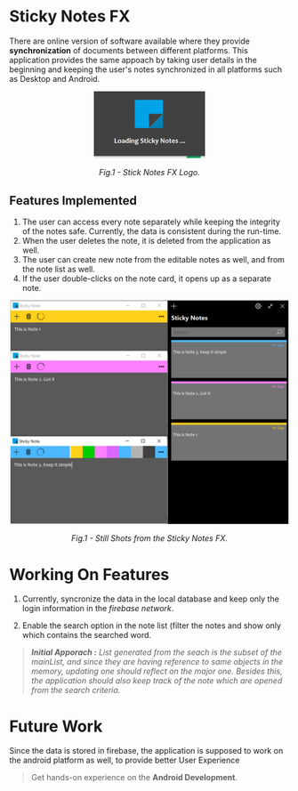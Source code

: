 # Sticky Notes FX
There are online version of software available where they provide **synchronization** of documents between different platforms. This application provides the same appoach by taking user details in the beginning and keeping the user's notes synchronized in all platforms such as Desktop and Android.

<p align="center">
  <img src="https://github.com/ashishgopalhattimare/StickyNotes2/blob/master/screenshots/shot1.png" width="200" title="Application Logo">
</p>
<p align="center"> <i> Fig.1 - Stick Notes FX Logo. </i> </p>

## Features Implemented
1. The user can access every note separately while keeping the integrity of the notes safe. Currently, the data is consistent during the run-time.
2. When the user deletes the note, it is deleted from the application as well.
3. The user can create new note from the editable notes as well, and from the note list as well.
4. If the user double-clicks on the note card, it opens up as a separate note.

<p align="center">
  <img src="https://github.com/ashishgopalhattimare/StickyNotes2/blob/master/screenshots/shot3.png" width="500" title="Application Logo">
</p>
<p align="center"> <i> Fig.1 - Still Shots from the Sticky Notes FX. </i> </p>

# Working On Features

1. Currently, syncronize the data in the local database and keep only the login information in the *firebase network*.

2. Enable the search option in the note list (filter the notes and show only which contains the searched word.
>***Initial Apporach :** List generated from the seach is the subset of the mainList, and since they are having reference to same objects in the memory, updating one should reflect on the major one. Besides this, the application should also keep track of the note which are opened from the search criteria.*

# Future Work

Since the data is stored in firebase, the application is supposed to work on the android platform as well, to provide better User Experience
> Get hands-on experience on the **Android Development**.
